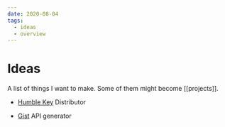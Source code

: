 ```yaml
---
date: 2020-08-04
tags:
  - ideas
  - overview
---
```


# Ideas

A list of things I want to make. Some of them might become [[projects]].

- [Humble Key](https://www.humblebundle.com/home/keys) Distributor

- [Gist](https://developer.github.com/v3/gists/) API generator
